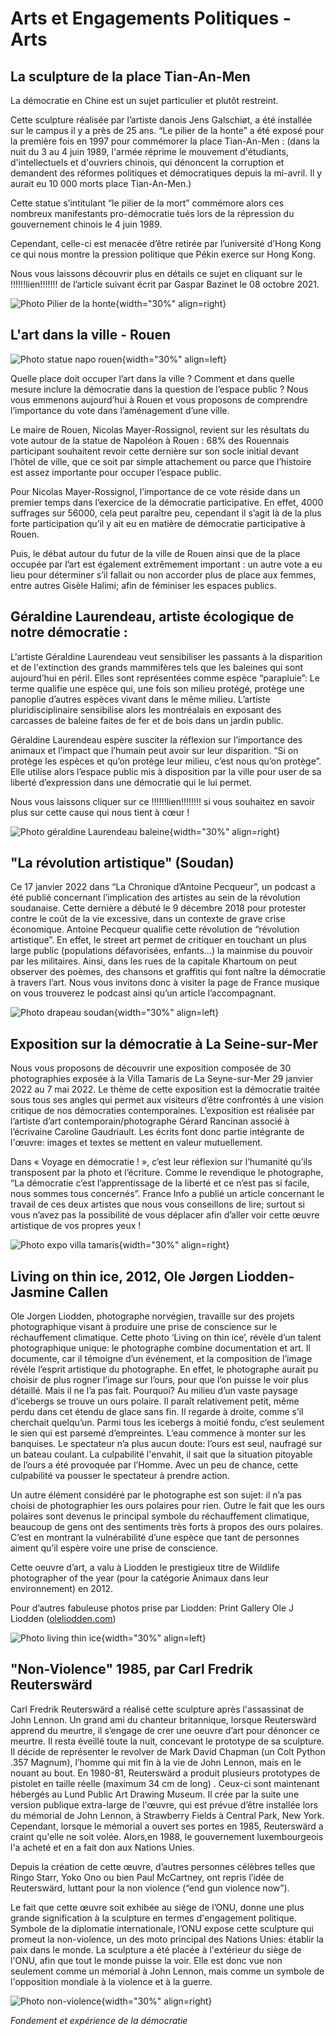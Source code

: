 # Arts et Engagements Politiques - Arts


## La sculpture de la place Tian-An-Men

La démocratie en Chine est un sujet particulier et plutôt restreint.

Cette sculpture réalisée par l’artiste danois Jens Galschiøt, a été installée sur le campus il y a près de 25 ans. “Le pilier de la honte” a été exposé pour la première fois en 1997 pour commémorer la place Tian-An-Men : (dans la nuit du 3 au 4 juin 1989, l'armée réprime le mouvement d'étudiants, d'intellectuels et d'ouvriers chinois, qui dénoncent la corruption et demandent des réformes politiques et démocratiques depuis la mi-avril. Il y aurait eu 10 000 morts place Tian-An-Men.)

Cette statue s’intitulant “le pilier de la mort” commémore alors ces nombreux manifestants pro-démocratie tués lors de la répression du gouvernement chinois le 4 juin 1989.

Cependant, celle-ci est menacée d’être retirée par l’université d’Hong Kong ce qui nous montre la pression politique que Pékin exerce sur Hong Kong.

Nous vous laissons découvrir plus en détails ce sujet en cliquant sur le !!!!!!lien!!!!!!! de l’article suivant écrit par Gaspar Bazinet le 08 octobre 2021.

![Photo Pilier de la honte](assets/Pilier-de-la-honte.png){width="30%" align=right}


## L'art dans la ville - Rouen

![Photo statue napo rouen](assets/statue-napo-rouen.png){width="30%" align=left}

Quelle place doit occuper l’art dans la ville ? Comment et dans quelle mesure inclure la démocratie dans la question de l’espace public ? Nous vous emmenons aujourd’hui à Rouen et vous proposons de comprendre l’importance du vote dans l’aménagement d’une ville.

Le maire de Rouen, Nicolas Mayer-Rossignol, revient sur les résultats du vote autour de la statue de Napoléon à Rouen : 68% des Rouennais participant souhaitent revoir cette dernière sur son socle initial devant l’hôtel de ville, que ce soit par simple attachement ou parce que l’histoire est assez importante pour occuper l’espace public.

Pour Nicolas Mayer-Rossignol, l’importance de ce vote réside dans un premier temps dans l’exercice de la démocratie participative. En effet, 4000 suffrages sur 56000, cela peut paraître peu, cependant il s’agit là de la plus forte participation qu’il y ait eu en matière de démocratie participative à Rouen. 

Puis, le débat autour du futur de la ville de Rouen ainsi que de la place occupée par l’art est également extrêmement important : un autre vote a eu lieu pour déterminer s’il fallait ou non accorder plus de place aux femmes, entre autres Gisèle Halimi; afin de féminiser les espaces publics.


## Géraldine Laurendeau, artiste écologique de notre démocratie :

L'artiste Géraldine Laurendeau veut sensibiliser les passants à la disparition et de l'extinction des grands mammifères tels que les baleines qui sont aujourd’hui en péril. Elles sont représentées comme espèce “parapluie”: Le terme qualifie une espèce qui, une fois son milieu protégé, protège une panoplie d’autres espèces vivant dans le même milieu. L’artiste pluridisciplinaire sensibilise alors les montréalais en exposant des carcasses de baleine faites de fer et de bois dans un jardin public. 

Géraldine Laurendeau espère susciter la réflexion sur l’importance des animaux et l’impact que l’humain peut avoir sur leur disparition. “Si on protège les espèces et qu’on protège leur milieu, c’est nous qu’on protège”. Elle utilise alors l’espace public mis à disposition par la ville pour user de sa liberté d’expression dans une démocratie qui le lui permet.

Nous vous laissons cliquer sur ce !!!!!!lien!!!!!!!! si vous souhaitez en savoir plus sur cette cause qui nous tient à cœur ! 

![Photo géraldine Laurendeau baleine](assets/geraldine-Laurendeau-baleine.png){width="30%" align=right}


## "La révolution artistique" (Soudan)

Ce 17 janvier 2022 dans “La Chronique d’Antoine Pecqueur”, un podcast a été publié concernant l’implication des artistes au sein de la révolution soudanaise. Cette dernière a débuté le 9 décembre 2018 pour protester contre le coût de la vie excessive, dans un contexte de grave crise économique. Antoine Pecqueur qualifie cette révolution de “révolution artistique”. En effet, le street art permet de critiquer en touchant un plus large public (populations défavorisées, enfants…) la mainmise du pouvoir par les militaires. Ainsi, dans les rues de la capitale Khartoum on peut observer des poèmes, des chansons et graffitis qui font naître la démocratie à travers l’art. Nous vous invitons donc à visiter la page de France musique on vous trouverez le podcast ainsi qu’un article l’accompagnant.

![Photo drapeau soudan](assets/drapeau-soudan.png){width="30%" align=left}


## Exposition sur la démocratie à La Seine-sur-Mer

Nous vous proposons de découvrir une exposition composée de  30 photographies exposée  à la Villa Tamaris de La Seyne-sur-Mer 29 janvier 2022 au 7 mai 2022. Le thème de cette exposition est la démocratie traitée sous tous ses angles qui permet aux visiteurs d’être confrontés  à une vision critique de nos démocraties contemporaines. L’exposition est réalisée par l’artiste d’art contemporain/photographe Gérard Rancinan associé à l’écrivaine Caroline Gaudriault. Les écrits font donc partie intégrante de l'œuvre: images et textes se mettent en valeur mutuellement. 

Dans « Voyage en démocratie ! », c’est leur réflexion sur l’humanité qu’ils transposent par la photo et l’écriture. Comme le revendique le photographe, “La démocratie c’est l’apprentissage de la liberté et ce n’est pas si facile, nous sommes tous concernés”. France Info a publié un article concernant le travail de ces deux artistes que nous vous conseillons de lire; surtout si vous n’avez pas la possibilité de vous déplacer afin d’aller voir cette œuvre artistique de vos propres yeux !

![Photo expo villa tamaris](assets/expo-villa-tamaris.png){width="30%" align=right}


## Living on thin ice, 2012, Ole Jørgen Liodden- Jasmine Callen
 
 Ole Jorgen Liodden, photographe norvégien, travaille sur des projets photographique visant à produire une prise de conscience sur le réchauffement climatique. Cette photo ‘Living on thin ice’, révèle d’un talent photographique unique: le photographe combine documentation et art. Il documente, car il témoigne d’un événement, et la composition de l’image révèle l’esprit artistique du photographe. En effet, le photographe aurait pu choisir de plus rogner l’image sur l’ours, pour que l’on puisse le voir plus détaillé. Mais il ne l’a pas fait. Pourquoi? Au milieu d’un vaste paysage d’icebergs se trouve un ours polaire. Il paraît relativement petit, même perdu dans cet étendu de glace sans fin. Il regarde à droite, comme s’il cherchait quelqu’un. Parmi tous les icebergs à moitié fondu, c’est seulement le sien qui est parsemé d’empreintes. L’eau commence à monter sur les banquises. Le spectateur n’a plus aucun doute: l’ours est seul, naufragé sur un bateau coulant. La culpabilité l'envahit, il sait que la situation pitoyable de l’ours a été provoquée par l’Homme. Avec un peu de chance, cette culpabilité va pousser le spectateur à prendre action. 

Un autre élément  considéré par le photographe est son sujet: il n’a pas choisi de photographier les ours polaires pour rien. Outre le fait que les ours polaires sont devenus le principal symbole du réchauffement climatique, beaucoup de gens ont des sentiments très forts à propos des ours polaires. C’est en montrant la vulnérabilité d’une espèce que tant de personnes aiment qu’il espère voire une prise de conscience.

Cette oeuvre d’art, a valu à Liodden le prestigieux titre de Wildlife photographer of the year (pour la catégorie Animaux dans leur environnement) en 2012. 

Pour d’autres fabuleuse photos prise par Liodden: Print Gallery Ole J Liodden ([oleliodden.com](http://oleliodden.com/shop/print-gallery/))

![Photo living thin ice](assets/living-thin-ice.png){width="30%" align=left}


## "Non-Violence" 1985, par Carl Fredrik Reuterswärd

Carl Fredrik Reuterswärd a réalisé cette sculpture après l'assassinat de John Lennon. Un grand ami du chanteur britannique, lorsque Reuterswärd apprend du meurtre, il s’engage de crer une oeuvre d’art pour dénoncer ce meurtre. Il resta éveillé toute la nuit, concevant le prototype de sa sculpture. Il décide de représenter le revolver de Mark David Chapman (un Colt Python .357 Magnum), l’homme qui mit fin à la vie de John Lennon, mais en le nouant au bout. En 1980-81, Reuterswärd a produit plusieurs prototypes de pistolet en taille réelle (maximum 34 cm de long) . Ceux-ci sont maintenant hébergés au Lund Public Art Drawing Museum. Il crée par la suite une version publique extra-large de l'œuvre, qui est prévue d’être installée lors du mémorial de John Lennon, à Strawberry Fields à Central Park, New York.  Cependant, lorsque le mémorial a ouvert ses portes en 1985, Reuterswärd a craint qu'elle ne soit volée. Alors,en 1988, le gouvernement luxembourgeois l'a acheté et en a fait don aux Nations Unies. 

Depuis la création de cette œuvre, d’autres personnes célèbres telles que Ringo Starr, Yoko Ono ou bien Paul McCartney, ont repris l’idée de Reuterswärd, luttant pour la non violence (“end gun violence now”). 

Le fait que cette œuvre soit exhibée au siège de l’ONU, donne une plus grande signification à la sculpture en termes d'engagement politique. Symbole de la diplomatie internationale, l’ONU expose cette sculpture qui promeut la non-violence, un des moto principal des Nations Unies: établir la paix dans le monde. La sculpture a été placée à l'extérieur du siège de l'ONU, afin que tout le monde puisse la voir. Elle est donc vue non seulement comme un mémorial à John Lennon, mais comme un symbole de l'opposition mondiale à la violence et à la guerre.

![Photo non-violence](assets/non-violence.png){width="30%" align=right}

*Fondement et expérience de la démocratie*